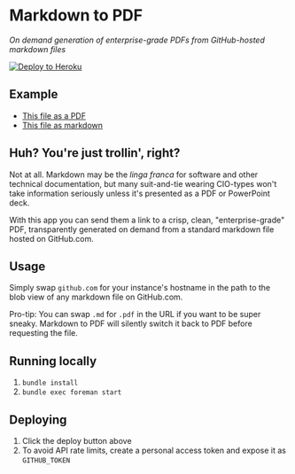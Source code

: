 # Markdown to PDF

*On demand generation of enterprise-grade PDFs from GitHub-hosted markdown files*

[![Deploy to Heroku](https://www.herokucdn.com/deploy/button.png)](https://heroku.com/deploy)

## Example

* [This file as a PDF](https://github-pdf.herokuapp.com/benbalter/markdown-to-pdf/blob/master/README.pdf)
* [This file as markdown](https://github.com/benbalter/markdown-to-pdf/blob/master/README.md)

## Huh? You're just trollin', right?

Not at all. Markdown may be the *linga franca* for software and other technical documentation, but many suit-and-tie wearing CIO-types won't take information seriously unless it's presented as a PDF or PowerPoint deck.

With this app you can send them a link to a crisp, clean, "enterprise-grade" PDF, transparently generated on demand from a standard markdown file hosted on GitHub.com.

## Usage

Simply swap `github.com` for your instance's hostname in the path to the blob view of any markdown file on GitHub.com.

Pro-tip: You can swap `.md` for `.pdf` in the URL if you want to be super sneaky. Markdown to PDF will silently switch it back to PDF before requesting the file.

## Running locally

1. `bundle install`
2. `bundle exec foreman start`

## Deploying

1. Click the deploy button above
2. To avoid API rate limits, create a personal access token and expose it as `GITHUB_TOKEN`
